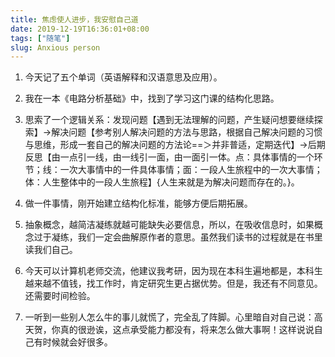 ```yaml
---
title: 焦虑使人进步，我安慰自己道
date: 2019-12-19T16:36:01+08:00
tags: ["随笔"]
slug: Anxious person
---
```


1. 今天记了五个单词（英语解释和汉语意思及应用）。

2. 我在一本《电路分析基础》中，找到了学习这门课的结构化思路。

3. 思索了一个逻辑关系：发现问题【遇到无法理解的问题，产生疑问想要继续探索】→解决问题【参考别人解决问题的方法与思路，根据自己解决问题的习惯与思维，形成一套自己的解决问题的方法论==＞并非普适，定期迭代】→后期反思【由一点引一线，由一线引一面，由一面引一体。点：具体事情的一个环节；线：一次大事情中的一件具体事情；面：一段人生旅程中的一次大事情；体：人生整体中的一段人生旅程】{人生来就是为解决问题而存在的。}。

4. 做一件事情，刚开始建立结构化标准，能够方便后期拓展。

5. 抽象概念，越简洁凝练就越可能缺失必要信息，所以，在吸收信息时，如果概念过于凝练，我们一定会曲解原作者的意思。虽然我们读书的过程就是在书里读我们自己。

6. 今天可以计算机老师交流，他建议我考研，因为现在本科生遍地都是，本科生越来越不值钱，找工作时，肯定研究生更占据优势。但是，我还有不同意见。还需要时间检验。

7. 一听到一些别人怎么牛的事儿就慌了，完全乱了阵脚。心里暗自对自己说：高天贺，你真的很逊诶，这点承受能力都没有，将来怎么做大事啊！这样说说自己有时候就会好很多。
